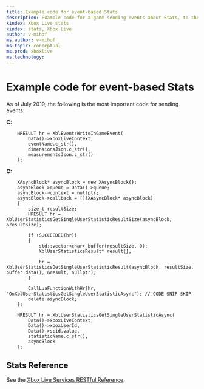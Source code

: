 ```yaml
---
title: Example code for event-based Stats
description: Example code for a game sending events about Stats, to the Xbox Live service.
kindex: Xbox Live stats
kindex: stats, Xbox Live
author: v-mihof
ms.author: v-mihof
ms.topic: conceptual
ms.prod: xboxlive
ms.technology: 
---
```


# Example code for event-based Stats

As of July 2019, the following is the most important code for sending events:

**C:**
```
    HRESULT hr = XblEventsWriteInGameEvent(
        Data()->xboxLiveContext,
        eventName.c_str(),
        dimensionsJson.c_str(),
        measurementsJson.c_str()
    );
```

**C:**
```
    XAsyncBlock* asyncBlock = new XAsyncBlock{};
    asyncBlock->queue = Data()->queue;
    asyncBlock->context = nullptr;
    asyncBlock->callback = [](XAsyncBlock* asyncBlock)
    {
        size_t resultSize;
        HRESULT hr = XblUserStatisticsGetSingleUserStatisticResultSize(asyncBlock, &resultSize);

        if (SUCCEEDED(hr))
        {
            std::vector<char> buffer(resultSize, 0);
            XblUserStatisticsResult* result{};

            hr = XblUserStatisticsGetSingleUserStatisticResult(asyncBlock, resultSize, buffer.data(), &result, nullptr);
        }

        CallLuaFunctionWithHr(hr, "OnXblUserStatisticsGetSingleUserStatisticAsync"); // CODE SNIP SKIP
        delete asyncBlock;
    };
    
    HRESULT hr = XblUserStatisticsGetSingleUserStatisticAsync(
        Data()->xboxLiveContext,
        Data()->xboxUserId,
        Data()->scid.value,
        statisticName.c_str(),
        asyncBlock
    );
```


## Stats Reference

<!-- 
todo: uncomment when exists in public docs. not in public docs at this time:
See [user_statistics_c header](user_statistics_c_members.md).
-->

See the [Xbox Live Services RESTful Reference](https://docs.microsoft.com/gaming/xbox-live/xbox-live-rest/atoc-xboxlivews-reference).
